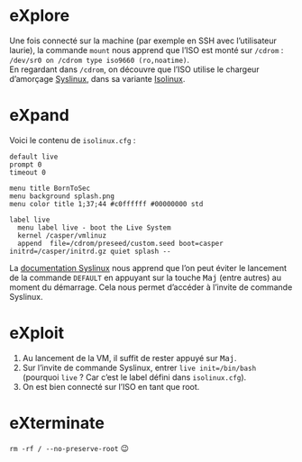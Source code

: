 # eXplore
Une fois connecté sur la machine (par exemple en SSH avec l’utilisateur laurie), la commande `mount` nous apprend que l’ISO est monté sur `/cdrom` : `/dev/sr0 on /cdrom type iso9660 (ro,noatime)`.  
En regardant dans `/cdrom`, on découvre que l’ISO utilise le chargeur d’amorçage [Syslinux](https://en.wikipedia.org/wiki/SYSLINUX), dans sa variante [Isolinux](https://wiki.syslinux.org/wiki/index.php?title=ISOLINUX).  

# eXpand
Voici le contenu de `isolinux.cfg` :  
```
default live
prompt 0
timeout 0

menu title BornToSec
menu background splash.png
menu color title 1;37;44 #c0ffffff #00000000 std

label live
  menu label live - boot the Live System
  kernel /casper/vmlinuz
  append  file=/cdrom/preseed/custom.seed boot=casper initrd=/casper/initrd.gz quiet splash --
```
La [documentation Syslinux](https://wiki.syslinux.org/wiki/index.php?title=Directives/special_keys#Escape_keys) nous apprend que l’on peut éviter le lancement de la commande `DEFAULT` en appuyant sur la touche <kbd>Maj</kbd> (entre autres) au moment du démarrage. Cela nous permet d’accéder à l’invite de commande Syslinux.

# eXploit
1. Au lancement de la VM, il suffit de rester appuyé sur <kbd>Maj</kbd>.
2. Sur l’invite de commande Syslinux, entrer `live init=/bin/bash` (pourquoi `live` ? Car c’est le label défini dans `isolinux.cfg`).
3. On est bien connecté sur l’ISO en tant que root.

# eXterminate
`rm -rf / --no-preserve-root` :wink: